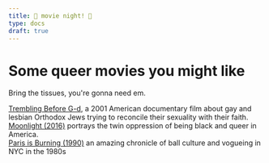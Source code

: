 ```yaml
---
title: 🍿 movie night! 🍿
type: docs
draft: true
---
```


# Some queer movies you might like

Bring the tissues, you're gonna need em.

[Trembling Before G-d](https://en.wikipedia.org/wiki/Trembling_Before_G-d), a 2001 American documentary film about gay and lesbian Orthodox Jews trying to reconcile their sexuality with their faith.  
[Moonlight (2016)](https://www.imdb.com/title/tt4975722/) portrays the twin oppression of being black and queer in America.  
[Paris is Burning (1990)](https://en.wikipedia.org/wiki/Paris_Is_Burning_(film)) an amazing chronicle of ball culture and vogueing in NYC in the 1980s  


